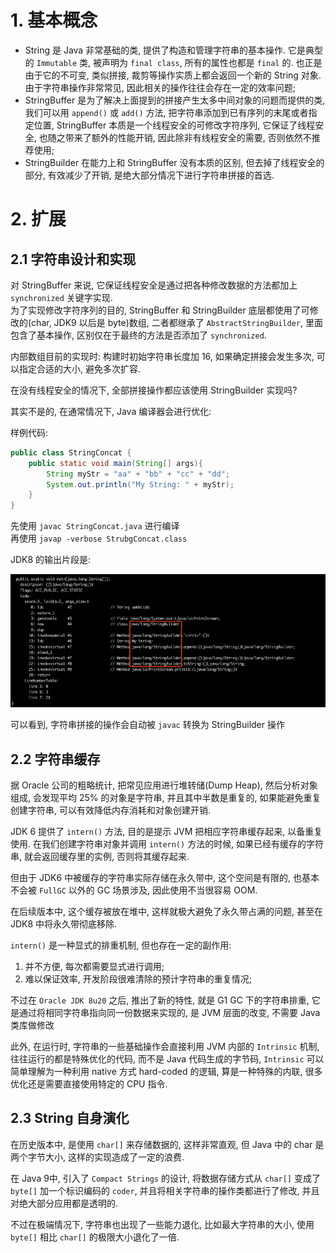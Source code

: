 # 1. 基本概念
- String 是 Java 非常基础的类, 提供了构造和管理字符串的基本操作. 它是典型的 `Immutable` 类, 被声明为 `final class`, 所有的属性也都是 `final` 的. 也正是由于它的不可变, 类似拼接, 裁剪等操作实质上都会返回一个新的 String 对象. 由于字符串操作非常常见, 因此相关的操作往往会存在一定的效率问题;
- StringBuffer 是为了解决上面提到的拼接产生太多中间对象的问题而提供的类, 我们可以用 `append()` 或 `add()` 方法, 把字符串添加到已有序列的末尾或者指定位置, StringBuffer 本质是一个线程安全的可修改字符序列, 它保证了线程安全, 也随之带来了额外的性能开销, 因此除非有线程安全的需要, 否则依然不推荐使用;
- StringBuilder 在能力上和 StringBuffer 没有本质的区别, 但去掉了线程安全的部分, 有效减少了开销, 是绝大部分情况下进行字符串拼接的首选.

# 2. 扩展
## 2.1 字符串设计和实现
对 StringBuffer 来说, 它保证线程安全是通过把各种修改数据的方法都加上 `synchronized` 关键字实现.  
为了实现修改字符序列的目的, StringBuffer 和 StringBuilder 底层都使用了可修改的(char, JDK9 以后是 byte)数组, 二者都继承了 `AbstractStringBuilder`, 里面包含了基本操作, 区别仅在于最终的方法是否添加了 `synchronized`.

内部数组目前的实现时: 构建时初始字符串长度加 16, 如果确定拼接会发生多次, 可以指定合适的大小, 避免多次扩容.

在没有线程安全的情况下, 全部拼接操作都应该使用 StringBuilder 实现吗?

其实不是的, 在通常情况下, Java 编译器会进行优化:

样例代码:
```java
public class StringConcat {
    public static void main(String[] args){
        String myStr = "aa" + "bb" + "cc" + "dd";
        System.out.println("My String: " + myStr);
    }
}
```
先使用 `javac StringConcat.java` 进行编译  
再使用 `javap -verbose StrubgConcat.class`

JDK8 的输出片段是:

![](.string-stringbuilder-stringbuffer_images/34b8777e.png)

可以看到, 字符串拼接的操作会自动被 `javac` 转换为 StringBuilder 操作

## 2.2 字符串缓存
据 Oracle 公司的粗略统计, 把常见应用进行堆转储(Dump Heap), 然后分析对象组成, 会发现平均 25% 的对象是字符串, 并且其中半数是重复的, 如果能避免重复创建字符串, 可以有效降低内存消耗和对象创建开销.

JDK 6 提供了 `intern()` 方法, 目的是提示 JVM 把相应字符串缓存起来, 以备重复使用. 在我们创建字符串对象并调用 `intern()` 方法的时候, 如果已经有缓存的字符串, 就会返回缓存里的实例, 否则将其缓存起来.

但由于 JDK6 中被缓存的字符串实际存储在永久带中, 这个空间是有限的, 也基本不会被 `FullGC` 以外的 GC 场景涉及, 因此使用不当很容易 OOM.

在后续版本中, 这个缓存被放在堆中, 这样就极大避免了永久带占满的问题, 甚至在 JDK8 中将永久带彻底移除.

`intern()` 是一种显式的排重机制, 但也存在一定的副作用:
1. 并不方便, 每次都需要显式进行调用;
2. 难以保证效率, 开发阶段很难清除的预计字符串的重复情况;

不过在 `Oracle JDK 8u20` 之后, 推出了新的特性, 就是 G1 GC 下的字符串排重, 它是通过将相同字符串指向同一份数据来实现的, 是 JVM 层面的改变, 不需要 Java 类库做修改

此外, 在运行时, 字符串的一些基础操作会直接利用 JVM 内部的 `Intrinsic` 机制, 往往运行的都是特殊优化的代码, 而不是 Java 代码生成的字节码, `Intrinsic` 可以简单理解为一种利用 native 方式 hard-coded 的逻辑, 算是一种特殊的内联, 很多优化还是需要直接使用特定的 CPU 指令.

## 2.3 String 自身演化
在历史版本中, 是使用 `char[]` 来存储数据的, 这样非常直观, 但 Java 中的 char 是两个字节大小, 这样的实现造成了一定的浪费.

在 Java 9中, 引入了 `Compact Strings` 的设计, 将数据存储方式从 `char[]` 变成了 `byte[]` 加一个标识编码的 `coder`, 并且将相关字符串的操作类都进行了修改, 并且对绝大部分应用都是透明的.

不过在极端情况下, 字符串也出现了一些能力退化, 比如最大字符串的大小, 使用 `byte[]` 相比 `char[]` 的极限大小退化了一倍.